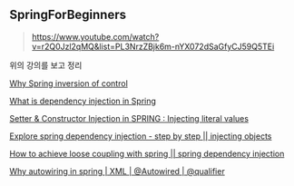 ## SpringForBeginners

> https://www.youtube.com/watch?v=r2Q0Jzl2qMQ&list=PL3NrzZBjk6m-nYX072dSaGfyCJ59Q5TEi

위의 강의를 보고 정리

[Why Spring inversion of control](./docs/01.md)

[What is dependency injection in Spring](./docs/02.md)

[Setter & Constructor Injection in SPRING : Injecting literal values](./docs/03.md)

[Explore spring dependency injection - step by step || injecting objects](./docs/04.md)

[How to achieve loose coupling with spring || spring dependency injection](./docs/05.md)

[Why autowiring in spring | XML | @Autowired | @qualifier](./docs/06.md)